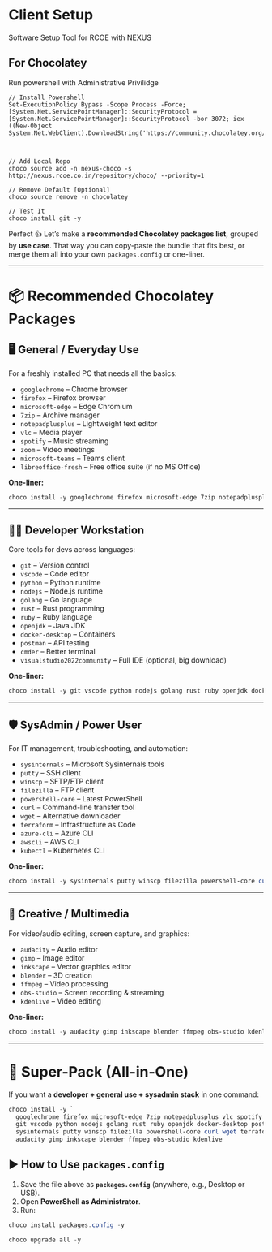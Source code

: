 # Client Setup
Software Setup Tool for RCOE with NEXUS

## For Chocolatey
Run powershell with Administrative Privilidge
```
// Install Powershell
Set-ExecutionPolicy Bypass -Scope Process -Force; [System.Net.ServicePointManager]::SecurityProtocol = [System.Net.ServicePointManager]::SecurityProtocol -bor 3072; iex ((New-Object System.Net.WebClient).DownloadString('https://community.chocolatey.org/install.ps1'))



// Add Local Repo
choco source add -n nexus-choco -s http://nexus.rcoe.co.in/repository/choco/ --priority=1

// Remove Default [Optional]
choco source remove -n chocolatey

// Test It
choco install git -y
```


Perfect 👍 Let’s make a **recommended Chocolatey packages list**, grouped by **use case**. That way you can copy-paste the bundle that fits best, or merge them all into your own `packages.config` or one-liner.

---

# 📦 Recommended Chocolatey Packages

## 🖥️ **General / Everyday Use**

For a freshly installed PC that needs all the basics:

* `googlechrome` – Chrome browser
* `firefox` – Firefox browser
* `microsoft-edge` – Edge Chromium
* `7zip` – Archive manager
* `notepadplusplus` – Lightweight text editor
* `vlc` – Media player
* `spotify` – Music streaming
* `zoom` – Video meetings
* `microsoft-teams` – Teams client
* `libreoffice-fresh` – Free office suite (if no MS Office)

**One-liner:**

```powershell
choco install -y googlechrome firefox microsoft-edge 7zip notepadplusplus vlc spotify zoom microsoft-teams libreoffice-fresh
```

---

## 👨‍💻 **Developer Workstation**

Core tools for devs across languages:

* `git` – Version control
* `vscode` – Code editor
* `python` – Python runtime
* `nodejs` – Node.js runtime
* `golang` – Go language
* `rust` – Rust programming
* `ruby` – Ruby language
* `openjdk` – Java JDK
* `docker-desktop` – Containers
* `postman` – API testing
* `cmder` – Better terminal
* `visualstudio2022community` – Full IDE (optional, big download)

**One-liner:**

```powershell
choco install -y git vscode python nodejs golang rust ruby openjdk docker-desktop postman cmder visualstudio2022community
```

---

## 🛡️ **SysAdmin / Power User**

For IT management, troubleshooting, and automation:

* `sysinternals` – Microsoft Sysinternals tools
* `putty` – SSH client
* `winscp` – SFTP/FTP client
* `filezilla` – FTP client
* `powershell-core` – Latest PowerShell
* `curl` – Command-line transfer tool
* `wget` – Alternative downloader
* `terraform` – Infrastructure as Code
* `azure-cli` – Azure CLI
* `awscli` – AWS CLI
* `kubectl` – Kubernetes CLI

**One-liner:**

```powershell
choco install -y sysinternals putty winscp filezilla powershell-core curl wget terraform azure-cli awscli kubectl
```

---

## 🎨 **Creative / Multimedia**

For video/audio editing, screen capture, and graphics:

* `audacity` – Audio editor
* `gimp` – Image editor
* `inkscape` – Vector graphics editor
* `blender` – 3D creation
* `ffmpeg` – Video processing
* `obs-studio` – Screen recording & streaming
* `kdenlive` – Video editing

**One-liner:**

```powershell
choco install -y audacity gimp inkscape blender ffmpeg obs-studio kdenlive
```

---

# 🚀 Super-Pack (All-in-One)

If you want a **developer + general use + sysadmin stack** in one command:

```powershell
choco install -y `
  googlechrome firefox microsoft-edge 7zip notepadplusplus vlc spotify zoom microsoft-teams libreoffice-fresh `
  git vscode python nodejs golang rust ruby openjdk docker-desktop postman cmder `
  sysinternals putty winscp filezilla powershell-core curl wget terraform azure-cli awscli kubectl `
  audacity gimp inkscape blender ffmpeg obs-studio kdenlive
```

## ▶️ How to Use **`packages.config`**

1. Save the file above as **`packages.config`** (anywhere, e.g., Desktop or USB).
2. Open **PowerShell as Administrator**.
3. Run:

```powershell
choco install packages.config -y
```

```powershell
choco upgrade all -y
```



